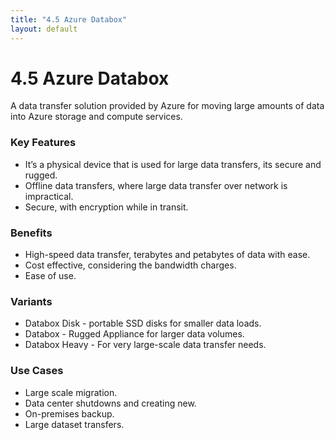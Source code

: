 ```yaml
---
title: "4.5 Azure Databox"
layout: default
---
```


# 4.5 Azure Databox

A data transfer solution provided by Azure for moving large amounts of data into Azure storage and compute services.

### Key Features

- It’s a physical device that is used for large data transfers, its secure and rugged.
- Offline data transfers, where large data transfer over network is impractical.
- Secure, with encryption while in transit.

### Benefits

- High-speed data transfer, terabytes and petabytes of data with ease.
- Cost effective, considering the bandwidth charges.
- Ease of use.

### Variants

- Databox Disk - portable SSD disks for smaller data loads.
- Databox - Rugged Appliance for larger data volumes.
- Databox Heavy - For very large-scale data transfer needs.

### Use Cases

- Large scale migration.
- Data center shutdowns and creating new.
- On-premises backup.
- Large dataset transfers.